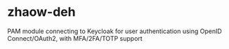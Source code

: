 # zhaow-deh
PAM module connecting to Keycloak for user authentication using OpenID Connect/OAuth2, with MFA/2FA/TOTP support
